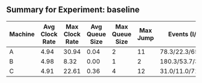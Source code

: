 ## Summary for Experiment: baseline

| Machine | Avg Clock Rate | Max Clock Rate | Avg Queue Size | Max Queue Size | Max Jump | Events (I/S/R/B) | Final Clock |
|---------|---------------|---------------|---------------|---------------|----------|-----------------|-------------|
| A | 4.94 | 30.94 | 0.04 | 2 | 11 | 78.3/22.3/65.7/11.7 | 293 |
| B | 4.98 | 8.32 | 0.00 | 1 | 2 | 180.3/53.7/35.7/26.3 | 297 |
| C | 4.91 | 22.61 | 0.36 | 4 | 12 | 31.0/11.0/71.7/5.3 | 291 |
